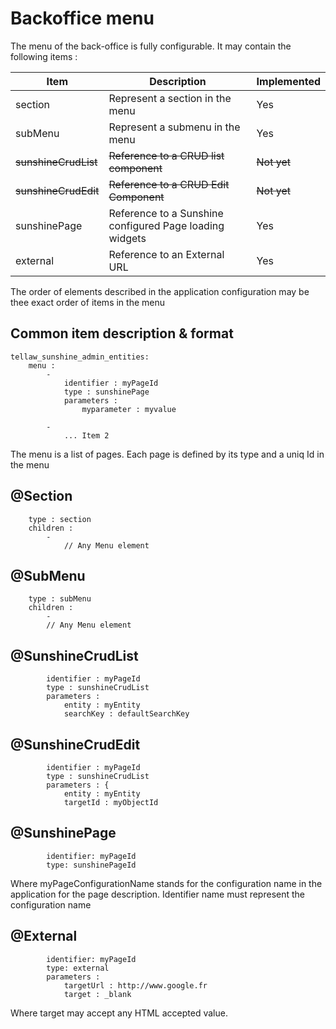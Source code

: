 # Backoffice menu

The menu of the back-office is fully configurable. It may contain the following items :


| Item                    | Description                                              | Implemented     |
|-------------------------|----------------------------------------------------------|-----------------|
| section                | Represent a section in the menu                          | Yes             |
| subMenu                | Represent a submenu in the menu                          | Yes             |
| ~~sunshineCrudList~~       | ~~Reference to a CRUD list component~~                       | ~~Not yet~~         |
| ~~sunshineCrudEdit~~       | ~~Reference to a CRUD Edit Component~~                       | ~~Not yet~~         |
| sunshinePage           | Reference to a Sunshine configured Page loading widgets  | Yes             |
| external               | Reference to an External URL                             | Yes             |

The order of elements described in the application configuration may be thee exact order of items in the menu

## Common item description & format

```
tellaw_sunshine_admin_entities:
    menu :
        -
            identifier : myPageId
            type : sunshinePage
            parameters : 
                myparameter : myvalue            

        - 
            ... Item 2
```

The menu is a list of pages. Each page is defined by its type and a uniq Id in the menu

## @Section

```
    type : section
    children :
        -
            // Any Menu element

```

## @SubMenu

```
    type : subMenu
    children :
        -
        // Any Menu element

```


## @SunshineCrudList

```
        identifier : myPageId
        type : sunshineCrudList
        parameters : 
            entity : myEntity
            searchKey : defaultSearchKey

```

## @SunshineCrudEdit
```
        identifier : myPageId
        type : sunshineCrudList
        parameters : {
            entity : myEntity
            targetId : myObjectId

```

## @SunshinePage
```
        identifier: myPageId
        type: sunshinePageId

```

Where myPageConfigurationName stands for the configuration name in the application for the page description. Identifier name must represent the configuration name

## @External
```
        identifier: myPageId
        type: external
        parameters :
            targetUrl : http://www.google.fr
            target : _blank

```

Where target may accept any HTML accepted value.
